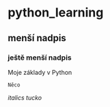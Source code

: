 # python_learning
## menší nadpis
### ještě menší nadpis
Moje základy v Python
```
Něco
```
_italics_
*tucko*
